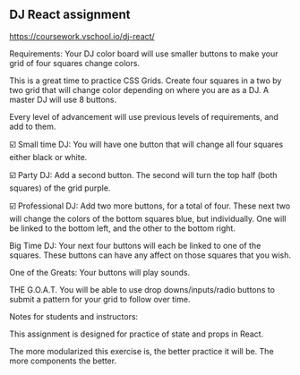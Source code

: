 ## DJ React assignment
https://coursework.vschool.io/dj-react/

Requirements:
Your DJ color board will use smaller buttons to make your grid of four squares change colors.

This is a great time to practice CSS Grids. Create four squares in a two by two grid that will change color depending on where you are as a DJ. A master DJ will use 8 buttons.

Every level of advancement will use previous levels of requirements, and add to them.

☑️  Small time DJ:
You will have one button that will change all four squares either black or white.

☑️  Party DJ:
Add a second button. The second will turn the top half (both squares) of the grid purple.

☑️  Professional DJ:
Add two more buttons, for a total of four. These next two will change the colors of the bottom squares blue, but individually. One will be linked to the bottom left, and the other to the bottom right.

Big Time DJ:
Your next four buttons will each be linked to one of the squares. These buttons can have any affect on those squares that you wish.

One of the Greats:
Your buttons will play sounds.

THE G.O.A.T.
You will be able to use drop downs/inputs/radio buttons to submit a pattern for your grid to follow over time.

Notes for students and instructors:

This assignment is designed for practice of state and props in React. 

The more modularized this exercise is, the better practice it will be. The more components the better.